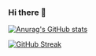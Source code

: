 ### Hi there 👋

<!--
**mdrefaatali/mdrefaatali** is a ✨ _special_ ✨ repository because its `README.md` (this file) appears on your GitHub profile.

Here are some ideas to get you started:

- 🔭 I’m currently working on ...
- 🌱 I’m currently learning ...
- 👯 I’m looking to collaborate on ...
- 🤔 I’m looking for help with ...
- 💬 Ask me about ...
- 📫 How to reach me: ...
- 😄 Pronouns: ...
- ⚡ Fun fact: ...
-->

[![Anurag's GitHub stats](https://github-readme-stats.vercel.app/api?username=mdrefaatali)](https://github.com/anuraghazra/github-readme-stats)

[![GitHub Streak](https://github-readme-streak-stats.herokuapp.com/?user=mdrefaatali)](https://git.io/streak-stats)


